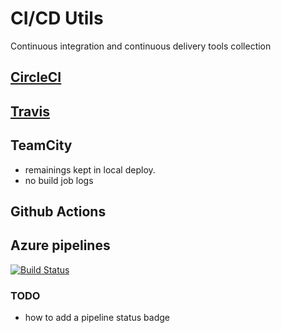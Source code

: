 # CI/CD Utils

Continuous integration and continuous delivery tools collection

## [CircleCI](./CircleCI.md)


## [Travis](./Travis.md)


  
## TeamCity
- remainings kept in local deploy. 
- no build job logs 

## Github Actions

## Azure pipelines 

[![Build Status](https://dev.azure.com/davidkhala/ci-cd-utils/_apis/build/status/Merge?branchName=master)](https://dev.azure.com/davidkhala/ci-cd-utils/_build/latest?branchName=master)

### TODO
- how to add a pipeline status badge
